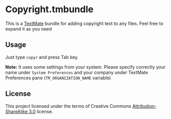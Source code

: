 # Copyright.tmbundle

This is a [TextMate](http://macromates.com/) bundle for adding copyright text to any files.
Feel free to expand it as you need

## Usage

Just type `copyr` and press Tab key.

**Note:** It uses some settings from your system. Please specify correctly your name under `System Preferences` and your company under TextMate Preferences pane (`TM_ORGANIZATION_NAME` variable)

## License

This project licensed under the terms of Creative Commons [Attribution-ShareAlike 3.0](http://creativecommons.org/licenses/by-sa/3.0/) license.